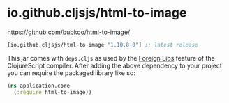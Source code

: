 # io.github.cljsjs/html-to-image

https://github.com/bubkoo/html-to-image/

[](dependency)
```clojure
[io.github.cljsjs/html-to-image "1.10.8-0"] ;; latest release
```
[](/dependency)

This jar comes with `deps.cljs` as used by the [Foreign Libs][flibs] feature
of the ClojureScript compiler. After adding the above dependency to your project
you can require the packaged library like so:

```clojure
(ns application.core
  (:require html-to-image))
```

[flibs]: https://clojurescript.org/reference/packaging-foreign-deps
